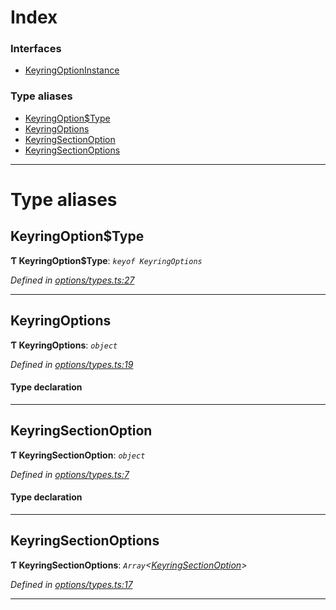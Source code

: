 

# Index

### Interfaces

* [KeyringOptionInstance](../interfaces/_options_types_.keyringoptioninstance.md)

### Type aliases

* [KeyringOption$Type](_options_types_.md#keyringoption_type)
* [KeyringOptions](_options_types_.md#keyringoptions)
* [KeyringSectionOption](_options_types_.md#keyringsectionoption)
* [KeyringSectionOptions](_options_types_.md#keyringsectionoptions)

---

# Type aliases

<a id="keyringoption_type"></a>

##  KeyringOption$Type

**Ƭ KeyringOption$Type**: *`keyof KeyringOptions`*

*Defined in [options/types.ts:27](https://github.com/polkadot-js/ui/blob/0ec9797/packages/ui-keyring/src/options/types.ts#L27)*

___
<a id="keyringoptions"></a>

##  KeyringOptions

**Ƭ KeyringOptions**: *`object`*

*Defined in [options/types.ts:19](https://github.com/polkadot-js/ui/blob/0ec9797/packages/ui-keyring/src/options/types.ts#L19)*

#### Type declaration

___
<a id="keyringsectionoption"></a>

##  KeyringSectionOption

**Ƭ KeyringSectionOption**: *`object`*

*Defined in [options/types.ts:7](https://github.com/polkadot-js/ui/blob/0ec9797/packages/ui-keyring/src/options/types.ts#L7)*

#### Type declaration

___
<a id="keyringsectionoptions"></a>

##  KeyringSectionOptions

**Ƭ KeyringSectionOptions**: *`Array`<[KeyringSectionOption](_options_types_.md#keyringsectionoption)>*

*Defined in [options/types.ts:17](https://github.com/polkadot-js/ui/blob/0ec9797/packages/ui-keyring/src/options/types.ts#L17)*

___


